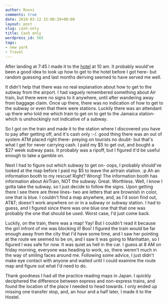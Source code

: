 ```yaml
---
author: Roxxi
comments: true
date: 2010-03-12 15:00:29+00:00
layout: post
slug: cash-only
title: Cash only
wordpress_id: 565
tags:
- new york
- Travel
---
```


After landing at 7:45 I made it to the [hotel](http://broadwayhotelnyc.com) at 10 am. It probably would've been a good idea to look up how to get to the hotel before I got here- but random guessing and last months deriving seemed to have served me well. 

It didn't help that there was no real explanation about how to get to the subway from the airport. I had vaguely remembered something about Air train, but there were no signs to it anywhere, until after wandering away from baggage claim. Once up there, there was no indication of how to get to the subway or even that there were stations. Luckily there was an attendant up there who told me which train to get on to get to the Jamaica station- which is unshockingly not indicative of a subway. 

So I got on the train and made it to the station where I discovered you have to pay after getting off, and it's cash only :-/. good thing there was an out of system ATM placed right there- preying on tourists no doubt- but that's what I get for never carrying cash. I paid my $5 to get out, and bought a $27 week subway pass. It probably was a ripoff, but I figured it'd be useful enough to take a gamble on. 

Next I had to figure out which subway to get on- oops, I probably should've looked at the map before I paid my $5 to leave the airtrain station. :p Ah an information booth to my rescue! Right? Wrong! The information booth has information about AirTrain, NOT the subway. Great.  Worthless. Well, I know I gotta take the subway, so I just decide to follow the signs. Upon getting there I see there are three lines- two are letters that are brownish in color, one that is blue.  I couldn't find a map anywhere, and, as I'd soon find out, AT&T; doesn't work anywhere on or in a subway or subway station.  I had to guess, and I figured since there was one blue one that that one was probably the one that should be used.  Worst case, I'd just come back.

Luckily, on the train, there was a map! Yay! But I couldn't read it because the girl infront of me was blocking it! Boo! I figured the train would be far enough away from the city that I'd have some time, and I saw her pointing at the route we seemed to be on, and I saw it was going to Manhattan, so I figured I was safe for now.  It was quiet as hell in the car. I guess at 8 AM on friday morning, everyone was heading to work, so, there weren't much in the way of smiling faces around me.  Following some advice, I just didn't make eye contact with anyone and waited until I could examine the route map and figure out what I'd need to do.

Thank goodness I had all the practice reading maps in Japan. I quickly deciphered the difference between express and non-express trains, and found the location of the place I needed to head towards. I only ended up missing one transfer stop, and, an hour and a half later, I made it to the Hostel.

